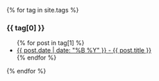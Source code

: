 
{% for tag in site.tags %}
  <h3>{{ tag[0] }}</h3>
  <ul>
    {% for post in tag[1] %}
      <li><a href="{{ site.baseurl }}{{ post.url }}">{{ post.date | date: "%B %Y" }} - {{ post.title }}</a></li>
    {% endfor %}
  </ul>
{% endfor %}

<!-- 1. **Project write-up:** _<ins><a href="https://reveng007.github.io/blog/reveng_rtkit_Detailed_README.md" target="_blank">How did I approach making reveng_rtkit?</a></ins>_ -->
